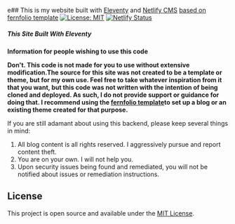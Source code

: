 e## This is my website built with [Eleventy](https://www.11ty.io/) and [Netlify CMS](https://www.netlifycms.org/) [based on fernfolio template](https://github.com/TylerMRoderick/fernfolio-11ty-template)
[![License: MIT](https://img.shields.io/badge/License-MIT-blue.svg)](https://opensource.org/licenses/MIT) [![Netlify Status](https://api.netlify.com/api/v1/badges/0a51d0e9-f611-4dd8-887f-fc1889e68540/deploy-status)](https://app.netlify.com/sites/fady0/deploys)

##### This Site Built With Eleventy

**Information for people wishing to use this code**

**Don't. This code is not made for you to use without extensive modification.The source for this site was not created to be a template or theme, but for my own use. Feel free to take whatever inspiration from it that you want, but this code was not written with the intention of being cloned and deployed. As such, I do not provide support or guidance for doing that. I recommend using the [fernfolio template](https://github.com/TylerMRoderick/fernfolio-11ty-template)to set up a blog or an existing theme created for that purpose.**

If you are still adamant about using this backend, please keep several things in
mind:

1. All blog content is all rights reserved. I aggressively pursue and report
   content theft.
2. You are on your own. I will not help you.
3. Upon security issues being found and remediated, you will not be notified
   about issues or remediation instructions.

## License

This project is open source and available under the [MIT License](LICENSE).
